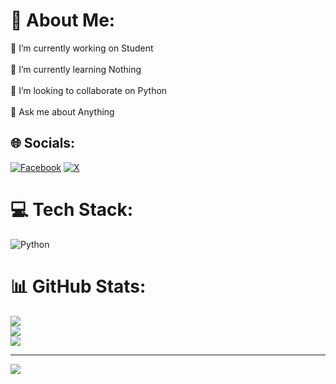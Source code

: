 # 💫 About Me:
🔭 I’m currently working on Student<br><br>🌱 I’m currently learning Nothing<br><br>👯 I’m looking to collaborate on Python<br><br>💬 Ask me about Anything


## 🌐 Socials:
[![Facebook](https://img.shields.io/badge/Facebook-%231877F2.svg?logo=Facebook&logoColor=white)](https://facebook.com/Maksudul.Alam.Rishat) [![X](https://img.shields.io/badge/X-black.svg?logo=X&logoColor=white)](https://x.com/AlamRishat) 

# 💻 Tech Stack:
![Python](https://img.shields.io/badge/python-3670A0?style=for-the-badge&logo=python&logoColor=ffdd54)
# 📊 GitHub Stats:
![](https://github-readme-stats.vercel.app/api?username=Untitled-Hacker&theme=radical&hide_border=false&include_all_commits=true&count_private=true)<br/>
![](https://github-readme-streak-stats.herokuapp.com/?user=Untitled-Hacker&theme=radical&hide_border=false)<br/>
![](https://github-readme-stats.vercel.app/api/top-langs/?username=Untitled-Hacker&theme=radical&hide_border=false&include_all_commits=true&count_private=true&layout=compact)

---
[![](https://visitcount.itsvg.in/api?id=Untitled-Hacker&icon=7&color=0)](https://visitcount.itsvg.in)

<!-- Proudly created with GPRM ( https://gprm.itsvg.in ) -->
